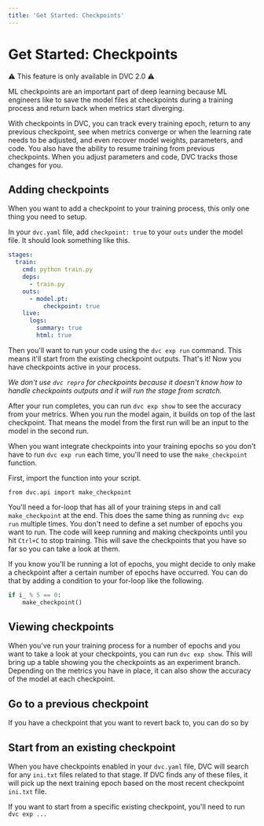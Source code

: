```yaml
---
title: 'Get Started: Checkpoints'
---
```


# Get Started: Checkpoints

⚠️ This feature is only available in DVC 2.0 ⚠️

ML checkpoints are an important part of deep learning because ML engineers like
to save the model files at checkpoints during a training process and return back
when metrics start diverging.

With checkpoints in DVC, you can track every training epoch, return to any
previous checkpoint, see when metrics converge or when the learning rate needs
to be adjusted, and even recover model weights, parameters, and code. You also
have the ability to resume training from previous checkpoints. When you adjust
parameters and code, DVC tracks those changes for you.

## Adding checkpoints

When you want to add a checkpoint to your training process, this only one thing
you need to setup.

In your `dvc.yaml` file, add `checkpoint: true` to your `outs` under the model
file. It should look something like this.

```yaml
stages:
  train:
    cmd: python train.py
    deps:
      - train.py
    outs:
      - model.pt:
          checkpoint: true
    live:
      logs:
        summary: true
        html: true
```

Then you'll want to run your code using the `dvc exp run` command. This means
it'll start from the existing checkpoint outputs. That's it! Now you have
checkpoints active in your process.

_We don't use `dvc repro` for checkpoints because it doesn't know how to handle
checkpoints outputs and it will run the stage from scratch._

After your run completes, you can run `dvc exp show` to see the accuracy from
your metrics. When you run the model again, it builds on top of the last
checkpoint. That means the model from the first run will be an input to the
model in the second run.

When you want integrate checkpoints into your training epochs so you don't have
to run `dvc exp run` each time, you'll need to use the `make_checkpoint`
function.

First, import the function into your script.

`from dvc.api import make_checkpoint`

You'll need a for-loop that has all of your training steps in and call
`make_checkpoint` at the end. This does the same thing as running `dvc exp run`
multiple times. You don't need to define a set number of epochs you want to run.
The code will keep running and making checkpoints until you hit `Ctrl+C` to stop
training. This will save the checkpoints that you have so far so you can take a
look at them.

If you know you'll be running a lot of epochs, you might decide to only make a
checkpoint after a certain number of epochs have occurred. You can do that by
adding a condition to your for-loop like the following.

```python
if i_ % 5 == 0:
    make_checkpoint()
```

## Viewing checkpoints

When you've run your training process for a number of epochs and you want to
take a look at your checkpoints, you can run `dvc exp show`. This will bring up
a table showing you the checkpoints as an experiment branch. Depending on the
metrics you have in place, it can also show the accuracy of the model at each
checkpoint.

## Go to a previous checkpoint

If you have a checkpoint that you want to revert back to, you can do so by

## Start from an existing checkpoint

When you have checkpoints enabled in your `dvc.yaml` file, DVC will search for
any `ini.txt` files related to that stage. If DVC finds any of these files, it
will pick up the next training epoch based on the most recent checkpoint
`ini.txt` file.

If you want to start from a specific existing checkpoint, you'll need to run
`dvc exp ...`

